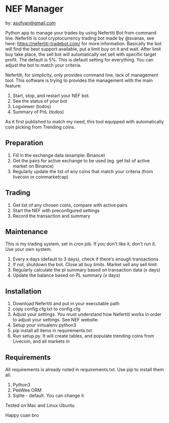 # NEF Manager

by: asofyan@gmail.com

Python app to manage your trades by using Nefertiti Bot from command line. Nefertiti is cool cryptocurrency trading bot made by @svanas, see here: https://nefertiti-tradebot.com/ for more information. Basically the bot will find the best support available, put a limit buy on it and wait. After limit buy take place, the sell bot will automatically set sell with specific target profit. The default is 5%. This is default setting for everything. You can adjust the bot to match your criteria.

Nefertiti, for simplicity, only provides command line, lack of management tool. This software is trying to provides the management with the main feature:
1. Start, stop, and restart your NEF bot.
2. See the status of your bot
3. Logviewer (todos)
4. Summary of PnL (todos)

As it first published to match my need, this tool equipped with automatically coin picking from Trending coins.

## Preparation
1. Fill in the exchange data (example: Binance)
2. Get the pairs for active exchange to be used (eg. get list of active market on Binance)
3. Regularly update the list of any coins that match your criteria (from livecoin or coinmarketcap)

## Trading
1. Get list of any chosen coins, compare with active pairs
2. Start the NEF with preconfigured settings
3. Record the transaction and summary

## Maintenance
This is my trading system, set in cron job. If you don't like it, don't run it. Use your own system.
1. Every x days (default to 3 days), check if there's enough transactions
2. If not, shutdown the bot. Close all buy limits. Market sell any sell limit
3. Regularly calculate the pl summary based on transaction data (x days)
4. Update the balance based on PL summary  (x days)

## Installation
1. Download Nefertiti and put in your executable path
1. copy config.cfg.txt to config.cfg
2. Adjust your settings. You must understand how Nefertiti works in order to adjust your settings. See NEF website.
3. Setup your virtualenv python3
4. pip install all items in requirements.txt
5. Run setup.py. It will create tables, and populate trending coins from Livecoin, and all markets in

## Requirements
All requirements is already noted in requirements.txt. Use pip to install them all.
1. Python3
2. PeeWee ORM
3. Sqlite - default. You can change it

Tested on Mac and Linux Ubuntu

Happy cuan bro
